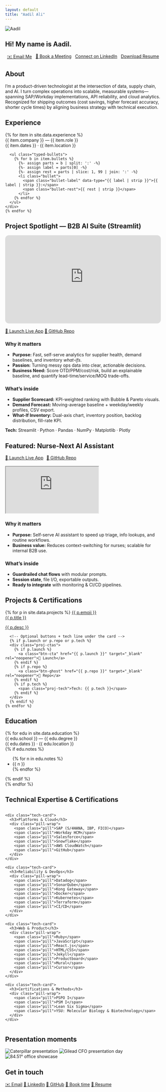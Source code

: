 ```yaml
---
layout: default
title: "Aadil Ali"
---
```


<section class="hero">
  <img src="{{ '/assets/profile.jpg' | relative_url }}" class="avatar" alt="Aadil">
  <h1>Hi! My name is Aadil.</h1>
  <p class="sublede" data-typer data-text="I build scalable ops through digital transformation, AI integration, and strategy. Scroll to learn more."></p>

  <div class="cta-row" style="margin-top:18px; display:flex; gap:12px; justify-content:center; flex-wrap:wrap;">
    <a class="btn-cta" href="mailto:{{ site.email }}" target="_blank" rel="noopener">✉️ Email Me</a>
    <a class="btn-cta" href="{{ site.calendar }}" target="_blank" rel="noopener">📅 Book a Meeting</a>
    <a class="btn-cta" href="{{ site.linkedin }}" target="_blank" rel="noopener">Connect on LinkedIn</a>
    <a class="btn-ghost" href="{{ site.resume_url }}" target="_blank" rel="noopener">Download Resume</a>
  </div>
</section>

<section id="about" class="reveal">
  <h2 class="h-section">About</h2>
  <p>
    I’m a product-driven technologist at the intersection of data, supply chain, and AI. I turn complex operations into
    scalable, measurable systems—spanning SAP/Workday implementations, API reliability, and cloud analytics. Recognized for
    shipping outcomes (cost savings, higher forecast accuracy, shorter cycle times) by aligning business strategy with
    technical execution.
  </p>
</section>

<section id="timeline" class="reveal">
  <h2 class="h-section">Experience</h2>
  <div class="timeline">
    {% for item in site.data.experience %}
    <div class="node">
      <div class="title">{{ item.company }} — {{ item.role }}</div>
      <div class="meta">{{ item.dates }} · {{ item.location }}</div>

      <ul class="typed-bullets">
        {% for b in item.bullets %}
          {%- assign parts = b | split: ':' -%}
          {%- assign label = parts[0] -%}
          {%- assign rest = parts | slice: 1, 99 | join: ':' -%}
          <li class="bullet">
            <span class="bullet-label" data-type="{{ label | strip }}">{{ label | strip }}:</span>
            <span class="bullet-rest">{{ rest | strip }}</span>
          </li>
        {% endfor %}
      </ul>
    </div>
    {% endfor %}
  </div>
</section>

<!-- Project Spotlight right after Experience -->
<section id="b2b-ai-suite" class="reveal">
  <h2 class="h-section">Project Spotlight — B2B AI Suite (Streamlit)</h2>

  <div style="position:relative;padding-bottom:56.25%;height:0;overflow:hidden;border-radius:12px;margin-bottom:16px;">
    <iframe
      src="https://www.youtube-nocookie.com/embed/d2lkvZj_UXg"
      title="B2B AI Suite — Live Demo"
      style="position:absolute;top:0;left:0;width:100%;height:100%;border:0;"
      allow="accelerometer; autoplay; clipboard-write; encrypted-media; gyroscope; picture-in-picture; web-share"
      allowfullscreen></iframe>
  </div>

  <div class="chips" style="gap:8px;margin-bottom:10px;">
    <a class="chip" href="https://aadil-ali-b2b-ai-suite.streamlit.app" target="_blank" rel="noopener">🚀 Launch Live App</a>
    <a class="chip" href="https://github.com/aaadil777/b2b_ai_streamlit_suite" target="_blank" rel="noopener">🐙 GitHub Repo</a>
  </div>

  <div class="card" style="margin-top:8px;">
    <h3>Why it matters</h3>
    <ul>
      <li><strong>Purpose:</strong> Fast, self-serve analytics for supplier health, demand baselines, and inventory <em>what-ifs</em>.</li>
      <li><strong>Passion:</strong> Turning messy ops data into clear, actionable decisions.</li>
      <li><strong>Business Need:</strong> Score OTD/PPM/cost/risk, build an explainable baseline, and quantify lead-time/service/MOQ trade-offs.</li>
    </ul>
  </div>

  <div class="card" style="margin-top:12px;">
    <h3>What’s inside</h3>
    <ul>
      <li><strong>Supplier Scorecard:</strong> KPI-weighted ranking with Bubble & Pareto visuals.</li>
      <li><strong>Demand Forecast:</strong> Moving-average baseline + weekday/weekly profiles, CSV export.</li>
      <li><strong>What-If Inventory:</strong> Dual-axis chart, inventory position, backlog distribution, fill-rate KPI.</li>
    </ul>
    <p><strong>Tech:</strong> Streamlit · Python · Pandas · NumPy · Matplotlib · Plotly</p>
  </div>

<!-- FEATURED: Nurse-Next AI (Streamlit) -->
<section id="nursenext" class="reveal">
  <h2 class="h-section">Featured: Nurse-Next AI Assistant</h2>

  <p style="margin:14px 0 18px; display:flex; gap:10px; flex-wrap:wrap;">
    <a class="btn-cta" href="https://nurse-next-ai-assistant.streamlit.app/" target="_blank" rel="noopener">🚀 Launch Live App</a>
    <a class="btn-ghost" href="https://github.com/aaadil777/Nurse-Next-AI" target="_blank" rel="noopener">🤖 GitHub Repo</a>
  </p>

  <div class="embed-wrap">
    <iframe
      src="https://nurse-next-ai-assistant.streamlit.app/"
      title="Nurse-Next AI — Streamlit App"
      loading="lazy"
      allow="clipboard-read; clipboard-write"
    ></iframe>
  </div>

  <h3 class="h-sub" style="margin-top:22px;">Why it matters</h3>
  <ul>
    <li><strong>Purpose:</strong> Self-serve AI assistant to speed up triage, info lookups, and routine workflows.</li>
    <li><strong>Business value:</strong> Reduces context-switching for nurses; scalable for internal B2B use.</li>
  </ul>

  <h3 class="h-sub">What’s inside</h3>
  <ul>
    <li><strong>Guardrailed chat flows</strong> with modular prompts.</li>
    <li><strong>Session state</strong>, file I/O, exportable outputs.</li>
    <li><strong>Ready to integrate</strong> with monitoring & CI/CD pipelines.</li>
  </ul>
</section>

</section>

<section id="portfolio" class="reveal">
  <h2 class="h-section">Projects & Certifications</h2>

  <div class="preview-grid">
    {% for p in site.data.projects %}
      <!-- Card itself = primary click-through -->
      <a class="proj-card" href="{{ p.url }}" target="_blank" rel="noopener"
         data-img="{{ p.image | relative_url }}">
        <span class="proj-icon" aria-hidden="true">{{ p.emoji }}</span>
        <div class="proj-meta">
          <div class="proj-title">{{ p.title }}</div>
          <p class="proj-desc">{{ p.desc }}</p>
        </div>
      </a>

      <!-- Optional buttons + tech line under the card -->
      {% if p.launch or p.repo or p.tech %}
      <div class="proj-ctas">
        {% if p.launch %}
          <a class="btn-cta" href="{{ p.launch }}" target="_blank" rel="noopener">🚀 Launch</a>
        {% endif %}
        {% if p.repo %}
          <a class="btn-ghost" href="{{ p.repo }}" target="_blank" rel="noopener">🐙 Repo</a>
        {% endif %}
        {% if p.tech %}
          <span class="proj-tech">Tech: {{ p.tech }}</span>
        {% endif %}
      </div>
      {% endif %}
    {% endfor %}
  </div>
</section>

<section id="education" class="reveal">
  <h2 class="h-section">Education</h2>
  <div class="timeline">
    {% for edu in site.data.education %}
    <div class="node">
      <div class="title">{{ edu.school }} — {{ edu.degree }}</div>
      <div class="meta">{{ edu.dates }} · {{ edu.location }}</div>
      {% if edu.notes %}
      <ul>
        {% for n in edu.notes %}
          <li>{{ n }}</li>
        {% endfor %}
      </ul>
      {% endif %}
    </div>
    {% endfor %}
  </div>
</section>

<section id="tech" class="reveal">
  <h2 class="h-section">Technical Expertise & Certifications</h2>
  <div class="tech-grid">

    <div class="tech-card">
      <h3>Platforms & Cloud</h3>
      <div class="pill-wrap">
        <span class="pill">SAP (S/4HANA, IBP, FICO)</span>
        <span class="pill">Workday HCM</span>
        <span class="pill">Salesforce</span>
        <span class="pill">Snowflake</span>
        <span class="pill">AWS CloudWatch</span>
        <span class="pill">GitHub</span>
      </div>
    </div>

    <div class="tech-card">
      <h3>Reliability & DevOps</h3>
      <div class="pill-wrap">
        <span class="pill">Datadog</span>
        <span class="pill">SonarQube</span>
        <span class="pill">Kong Gateway</span>
        <span class="pill">Docker</span>
        <span class="pill">Kubernetes</span>
        <span class="pill">Terraform</span>
        <span class="pill">CI/CD</span>
      </div>
    </div>

    <div class="tech-card">
      <h3>Web & Product</h3>
      <div class="pill-wrap">
        <span class="pill">Ruby</span>
        <span class="pill">JavaScript</span>
        <span class="pill">React.js</span>
        <span class="pill">HTML/CSS</span>
        <span class="pill">Jekyll</span>
        <span class="pill">Productboard</span>
        <span class="pill">Mural</span>
        <span class="pill">Cursor</span>
      </div>
    </div>

    <div class="tech-card">
      <h3>Certifications & Methods</h3>
      <div class="pill-wrap">
        <span class="pill">PSPO I</span>
        <span class="pill">PSM I</span>
        <span class="pill">Lean Six Sigma</span>
        <span class="pill">YSU: Molecular Biology & Biotechnology</span>
      </div>
    </div>

  </div> <!-- ✅ CLOSE .tech-grid -->
</section>

<section id="gallery" class="reveal">
  <h2 class="h-section">Presentation moments</h2>
  <div class="gallery">
    <img src="{{ '/assets/present-cat.jpg' | relative_url }}" alt="Caterpillar presentation">
    <img src="{{ '/assets/present-gilead.jpg' | relative_url }}" alt="Gilead CFO presentation day">
    <img src="{{ '/assets/present-8451.jpg' | relative_url }}" alt="84.51° office showcase">
  </div>
</section>

<section id="contact" class="reveal">
  <h2 class="h-section">Get in touch</h2>
  <div class="chips">
    <a class="chip" href="mailto:{{ site.email }}" aria-label="Email">✉️ Email</a>
    <a class="chip" href="{{ site.linkedin }}" target="_blank" rel="noopener" aria-label="LinkedIn">🔗 LinkedIn</a>
    <a class="chip" href="{{ site.github }}" target="_blank" rel="noopener" aria-label="GitHub">🐙 GitHub</a>
    <a class="chip" href="{{ site.calendar }}" target="_blank" rel="noopener" aria-label="Book time">📅 Book time</a>
    <a class="chip" href="{{ site.resume_url }}" target="_blank" rel="noopener" aria-label="Resume PDF">📄 Resume</a>
  </div>
</section>

<style>
/* Typed bullets */
.typed-bullets .bullet { position: relative; margin: .5rem 0; line-height: 1.5; }
.bullet-label { font-weight: 700; border-right: 2px solid var(--accent, #7dd3fc); white-space: nowrap; overflow: hidden; display: inline-block; }
.bullet-rest { opacity: 0; transition: opacity .35s ease-in .05s; margin-left: .25rem; }
@keyframes caret { 0%,100% { border-color: transparent } 50% { border-color: var(--accent, #7dd3fc) } }
.bullet-label.typing { animation: caret 1s steps(1) infinite; }

/* Tech grid pills */
.tech-grid { display: grid; gap: 12px; grid-template-columns: repeat(auto-fit, minmax(260px, 1fr)); }
.tech-card { background: rgba(255,255,255,.035); border: 1px solid rgba(255,255,255,.06); border-radius: 12px; padding: 16px; }
.tech-card h3 { margin: 0 0 8px 0; font-size: 1rem; letter-spacing: .2px; }
.pill-wrap { display: flex; flex-wrap: wrap; gap: 8px; }
.pill { padding: 6px 10px; border-radius: 999px; background: rgba(125,211,252,.12); border: 1px solid rgba(125,211,252,.25); font-size: .88rem; }

/* small spacing tweak for projects/spotlight */
#portfolio { margin-top: 18px; }
</style>

<script>
(function () {
  const SPEED = 18;
  const observer = new IntersectionObserver((entries) => {
    entries.forEach(entry => {
      if (!entry.isIntersecting) return;
      const bullet = entry.target;
      const labelEl = bullet.querySelector('.bullet-label');
      const restEl  = bullet.querySelector('.bullet-rest');
      const full = (labelEl.dataset.type || labelEl.textContent).replace(/:$/, '');
      labelEl.textContent = '';
      labelEl.classList.add('typing');
      let i = 0;
      const tick = () => {
        if (i <= full.length) {
          labelEl.textContent = full.slice(0, i) + ':';
          i++; setTimeout(tick, SPEED);
        } else {
          labelEl.classList.remove('typing');
          restEl.style.opacity = 1;
          observer.unobserve(bullet);
        }
      };
      tick();
    });
  }, { threshold: 0.35 });
  document.querySelectorAll('.typed-bullets .bullet').forEach(b => observer.observe(b));
})();
</script>

